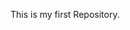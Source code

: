 This is my first Repository.

<!---
LearnerNirmala/LearnerNirmala is a ✨ special ✨ repository because its `README.md` (this file) appears on your GitHub profile.
You can click the Preview link to take a look at your changes.
--->
